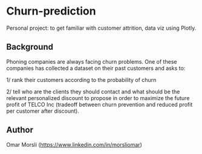 # Churn-prediction

Personal project: to get familiar with customer attrition, data viz using Plotly.

## Background
Phoning companies are always facing churn problems. One of these companies has collected a dataset on their past customers and asks to: 

1/ rank their customers according to the probability of churn 

2/ tell who are the clients they should contact and what should be the relevant personalized discount to propose in order to maximize the future profit of TELCO Inc (tradeoff between churn prevention and reduced profit per customer after discount). 

## Author
Omar Morsli (https://www.linkedin.com/in/morsliomar)

